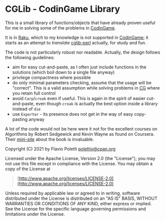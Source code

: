 # CGLib - CodinGame Library

This is a small library of functions/objects that have already proven useful
for me in solving some of the problems in [CodinGame][CG].

It is in [Raku][], which to my knowledge is not supported in [CodinGame][CG];
it starts as an attempt to *translate* [cglib-perl][] actually, for study and
fun.

The code is not particularly robust nor readable. Actually, the design
follows the following guidelines:

- aim for easy cut-and-paste, as I often just include functions in the
  solutions (which boil down to a single file anyway)
- privilege compactness where possible
- do only minimal parameters checking, assume that the usage will be
  "correct". This is a valid assumption while solving problems in [CG][]
  where you retain full control
- avoid `Carp`/`croak` even if useful. This is again in the spirit of
  easier cut-and-paste, even though `croak` is actually the best option
  inside a library instead of `die`
- use `Exporter` - its presence does not get in the way of easy
  copy-pasting anyway

A lot of the code would not be here were it not for the excellent courses
on Algorithms by Robert Sedgewick and Kevin Wayne as found on Coursera.
Their [mini-site][algs4] about the book is invaluable.

Copyright (C) 2021 by Flavio Poletti <polettix@cpan.org>

Licensed under the Apache License, Version 2.0 (the "License");
you may not use this file except in compliance with the License.
You may obtain a copy of the License at

> [http://www.apache.org/licenses/LICENSE-2.0](http://www.apache.org/licenses/LICENSE-2.0)

Unless required by applicable law or agreed to in writing, software
distributed under the License is distributed on an "AS IS" BASIS,
WITHOUT WARRANTIES OR CONDITIONS OF ANY KIND, either express or implied.
See the License for the specific language governing permissions and
limitations under the License.

[CG]: https://www.codingame.com/
[algs4]: https://algs4.cs.princeton.edu/code/
[cglib-perl]: https://github.com/polettix/cglib-perl
[Raku]: https://raku.org/
